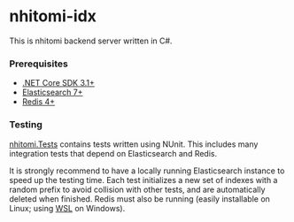 # nhitomi-idx

This is nhitomi backend server written in C#.

### Prerequisites

- [.NET Core SDK 3.1+](https://dotnet.microsoft.com/download)
- [Elasticsearch 7+](https://www.elastic.co/downloads/elasticsearch)
- [Redis 4+](https://redis.io/download)

### Testing

[nhitomi.Tests](nhitomi.Tests) contains tests written using NUnit. This includes many integration tests that depend on Elasticsearch and Redis.

It is strongly recommend to have a locally running Elasticsearch instance to speed up the testing time. Each test initializes a new set of indexes with a random prefix to avoid collision with other tests, and are automatically deleted when finished. Redis must also be running (easily installable on Linux; using [WSL](https://en.wikipedia.org/wiki/Windows_Subsystem_for_Linux) on Windows).
